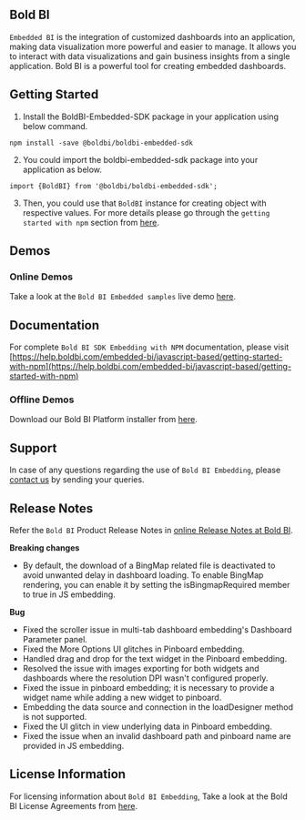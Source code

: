## Bold BI

`Embedded BI` is the integration of customized dashboards into an application, making data visualization more powerful and easier to manage. It allows you to interact with data visualizations and gain business insights from a single application. Bold BI is a powerful tool for creating embedded dashboards.

## Getting Started
1. Install the BoldBI-Embedded-SDK package in your application using below command.
```
npm install -save @boldbi/boldbi-embedded-sdk
```

2. You could import the boldbi-embedded-sdk package into your application as below.
```
import {BoldBI} from '@boldbi/boldbi-embedded-sdk';
```
3. Then, you could use that `BoldBI` instance for creating object with respective values. For more details please go through the `getting started with npm` section from [here](https://help.boldbi.com/embedded-bi/javascript-based/getting-started-with-npm/#create-bold-bi-instance).

## Demos

### Online Demos

Take a look at the `Bold BI Embedded samples` live demo [here](https://samples.boldbi.com/embed).

## Documentation

For complete `Bold BI SDK Embedding with NPM` documentation, please visit [https://help.boldbi.com/embedded-bi/javascript-based/getting-started-with-npm](https://help.boldbi.com/embedded-bi/javascript-based/getting-started-with-npm)

### Offline Demos

Download our Bold BI Platform installer from [here](https://www.boldbi.com/pricing/).

## Support

In case of any questions regarding the use of `Bold BI Embedding`, please [contact us](mailto:support@boldbi.com) by sending your queries.

## Release Notes

Refer the `Bold BI` Product Release Notes in [online Release Notes at Bold BI](https://www.boldbi.com/release-history/).


**Breaking changes**

* By default, the download of a BingMap related file is deactivated to avoid unwanted delay in dashboard loading. To enable BingMap rendering, you can enable it by setting the isBingmapRequired member to true in JS embedding.

**Bug**

* Fixed the scroller issue in multi-tab dashboard embedding's Dashboard Parameter panel.
* Fixed the More Options UI glitches in Pinboard embedding.
* Handled drag and drop for the text widget in the Pinboard embedding.
* Resolved the issue with images exporting for both widgets and dashboards  where the resolution DPI wasn't configured properly.
* Fixed the issue in pinboard embedding; it is necessary to provide a widget name while adding a new widget to pinboard.
* Embedding the data source and connection in the loadDesigner method is not supported.
* Fixed the UI glitch in view underlying data in Pinboard embedding.
* Fixed the issue when an invalid dashboard path and pinboard name are provided in JS embedding.

## License Information

For licensing information about `Bold BI Embedding`, Take a look at the Bold BI License Agreements from [here](https://www.boldbi.com/terms-of-use).
